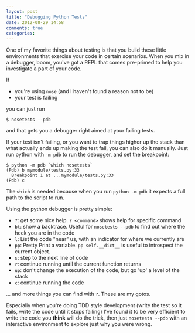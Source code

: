 ```yaml
---
layout: post
title: "Debugging Python Tests"
date: 2012-08-29 14:58
comments: true
categories: 
---
```


One of my favorite things about testing is that you build these little
environments that exercise your code in certain scenarios. When you mix in a
debugger, boom, you've got a REPL that comes pre-primed to help you investigate a part of your code.

If 

* you're using `nose` (and I haven't found a reason not to be) 
* your test is failing

you can just run

```
$ nosetests --pdb
```

and that gets you a debugger right aimed at your failing tests.

If your test isn't failing, or you want to trap things higher up the stack than what actually ends up making the test fail, you can also do it manually.
Just run python with `-m pdb` to run the debugger, and set the breakpoint:

```
$ python -m pdb `which nosetests`
(Pdb) b mymodule/tests.py:33
  Breakpoint 1 at ...mymodule/tests.py:33
(Pdb) c
```

The `which` is needed because when you run `python -m pdb` it expects a full
path to the script to run.

Using the python debugger is pretty simple:

* `?`: get some nice help. `? <command>` shows help for specific command
* `bt`: show a backtrace. Useful for `nosetests --pdb` to find out where the
  heck you are in the code
* `l`: List the code "near" us, with an indicator for where we currently are
* `pp`: Pretty Print a variable. `pp self.__dict__` is useful to introspect the current object.
* `s`: step to the next line of code
* `r`: continue running until the current function returns
* `up`: don't change the execution of the code, but go 'up' a level of the stack
* `c`: continue running the code

... and more things you can find with `?`. These are my gotos.

Especially when you're doing TDD style development (write the test so it fails, write the code until it stops failing) I've found it to be very efficient to write the code you **think** will do the trick, then just `nosetests --pdb` with an interactive environment to explore just why you were wrong.
